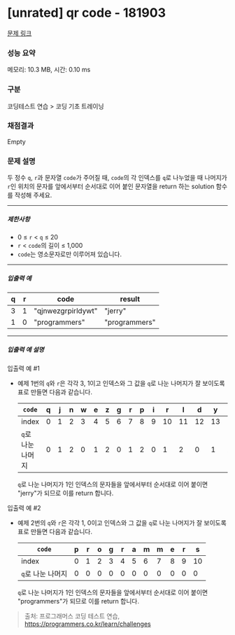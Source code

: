 # [unrated] qr code - 181903 

[문제 링크](https://school.programmers.co.kr/learn/courses/30/lessons/181903) 

### 성능 요약

메모리: 10.3 MB, 시간: 0.10 ms

### 구분

코딩테스트 연습 > 코딩 기초 트레이닝

### 채점결과

Empty

### 문제 설명

<p>두 정수 <code>q</code>, <code>r</code>과 문자열 <code>code</code>가 주어질 때, <code>code</code>의 각 인덱스를 <code>q</code>로 나누었을 때 나머지가 <code>r</code>인 위치의 문자를 앞에서부터 순서대로 이어 붙인 문자열을 return 하는 solution 함수를 작성해 주세요.</p>

<hr>

<h5>제한사항</h5>

<ul>
<li>0 ≤ <code>r</code> &lt; <code>q</code> ≤ 20</li>
<li><code>r</code> &lt; <code>code</code>의 길이 ≤ 1,000</li>
<li><code>code</code>는 영소문자로만 이루어져 있습니다.</li>
</ul>

<hr>

<h5>입출력 예</h5>
<table class="table">
        <thead><tr>
<th>q</th>
<th>r</th>
<th>code</th>
<th>result</th>
</tr>
</thead>
        <tbody><tr>
<td>3</td>
<td>1</td>
<td>"qjnwezgrpirldywt"</td>
<td>"jerry"</td>
</tr>
<tr>
<td>1</td>
<td>0</td>
<td>"programmers"</td>
<td>"programmers"</td>
</tr>
</tbody>
      </table>
<hr>

<h5>입출력 예 설명</h5>

<p>입출력 예 #1</p>

<ul>
<li><p>예제 1번의 <code>q</code>와 <code>r</code>은 각각 3, 1이고 인덱스와 그 값을 <code>q</code>로 나눈 나머지가 잘 보이도록 표로 만들면 다음과 같습니다.</p>
<table class="table">
        <thead><tr>
<th><code>code</code></th>
<th>q</th>
<th>j</th>
<th>n</th>
<th>w</th>
<th>e</th>
<th>z</th>
<th>g</th>
<th>r</th>
<th>p</th>
<th>i</th>
<th>r</th>
<th>l</th>
<th>d</th>
<th>y</th>
<th>w</th>
<th>t</th>
</tr>
</thead>
        <tbody><tr>
<td>index</td>
<td>0</td>
<td>1</td>
<td>2</td>
<td>3</td>
<td>4</td>
<td>5</td>
<td>6</td>
<td>7</td>
<td>8</td>
<td>9</td>
<td>10</td>
<td>11</td>
<td>12</td>
<td>13</td>
<td>14</td>
<td>15</td>
</tr>
<tr>
<td><code>q</code>로 나눈 나머지</td>
<td>0</td>
<td>1</td>
<td>2</td>
<td>0</td>
<td>1</td>
<td>2</td>
<td>0</td>
<td>1</td>
<td>2</td>
<td>0</td>
<td>1</td>
<td>2</td>
<td>0</td>
<td>1</td>
<td>2</td>
<td>0</td>
</tr>
</tbody>
      </table>
<p><code>q</code>로 나눈 나머지가 1인 인덱스의 문자들을 앞에서부터 순서대로 이어 붙이면 "jerry"가 되므로 이를 return 합니다.</p></li>
</ul>

<p>입출력 예 #2</p>

<ul>
<li><p>예제 2번의 <code>q</code>와 <code>r</code>은 각각 1, 0이고 인덱스와 그 값을 <code>q</code>로 나눈 나머지가 잘 보이도록 표로 만들면 다음과 같습니다.</p>
<table class="table">
        <thead><tr>
<th><code>code</code></th>
<th>p</th>
<th>r</th>
<th>o</th>
<th>g</th>
<th>r</th>
<th>a</th>
<th>m</th>
<th>m</th>
<th>e</th>
<th>r</th>
<th>s</th>
</tr>
</thead>
        <tbody><tr>
<td>index</td>
<td>0</td>
<td>1</td>
<td>2</td>
<td>3</td>
<td>4</td>
<td>5</td>
<td>6</td>
<td>7</td>
<td>8</td>
<td>9</td>
<td>10</td>
</tr>
<tr>
<td><code>q</code>로 나눈 나머지</td>
<td>0</td>
<td>0</td>
<td>0</td>
<td>0</td>
<td>0</td>
<td>0</td>
<td>0</td>
<td>0</td>
<td>0</td>
<td>0</td>
<td>0</td>
</tr>
</tbody>
      </table>
<p><code>q</code>로 나눈 나머지가 1인 인덱스의 문자들을 앞에서부터 순서대로 이어 붙이면 "programmers"가 되므로 이를 return 합니다.</p></li>
</ul>


> 출처: 프로그래머스 코딩 테스트 연습, https://programmers.co.kr/learn/challenges